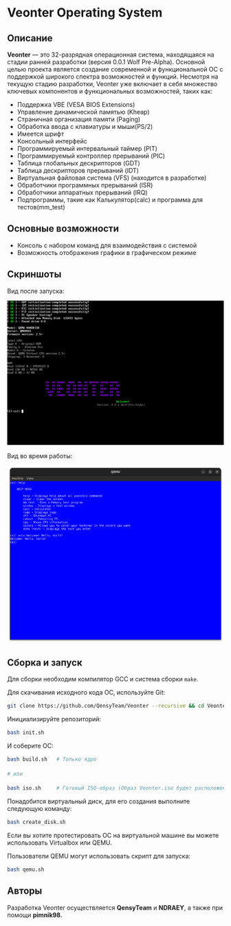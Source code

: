 # Veonter Operating System

## Описание
**Veonter** — это 32-разрядная операционная система, находящаяся на стадии ранней разработки (версия 0.0.1 Wolf Pre-Alpha). Основной целью проекта является создание современной и функциональной ОС с поддержкой широкого спектра возможностей и функций. Несмотря на текущую стадию разработки, Veonter уже включает в себя множество ключевых компонентов и функциональных возможностей, таких как:

- Поддержка VBE (VESA BIOS Extensions)
- Управление динамической памятью (Kheap)
- Страничная организация памяти (Paging)
- Обработка ввода с клавиатуры и мыши(PS/2)
- Имеется шрифт
- Консольный интерфейс
- Программируемый интервальный таймер (PIT)
- Программируемый контроллер прерываний (PIC)
- Таблица глобальных дескрипторов (GDT)
- Таблица дескрипторов прерываний (IDT)
- Виртуальная файловая система (VFS) (находится в разработке)
- Обработчики программных прерываний (ISR)
- Обработчики аппаратных прерываний (IRQ)
- Подпрограммы, такие как Калькулятор(calc) и программа для тестов(mm_test)

## Основные возможности
- Консоль с набором команд для взаимодействия с системой
- Возможность отображения графики в графическом режиме

## Скриншоты
Вид после запуска:

![Вид после запуска](screenshots/Start.png)

Вид во время работы:

![Работа](screenshots/Work.png)

## Сборка и запуск
Для сборки необходим компилятор GCC и система сборки `make`.

Для скачивания исходного кода ОС, используйте Git:

```bash
git clone https://github.com/QensyTeam/Veonter --recursive && cd Veonter
```

Инициализируйте репозиторий:

```bash
bash init.sh
```

И соберите ОС:

```bash
bash build.sh   # Только ядро

# или

bash iso.sh     # Готовый ISO-образ (Образ Veonter.iso будет расположен в корне репозитория)
```

Понадобится виртуальный диск, для его создания выполните следующую команду:

```bash
bash create_disk.sh
```

Если вы хотите протестировать ОС на виртуальной машине вы можете использовать Virtualbox или QEMU.

Пользователи QEMU могут использовать скрипт для запуска:

```bash
bash qemu.sh
```

## Авторы

Разработка Veonter осуществляется **QensyTeam** и **NDRAEY**, а также при помощи **pimnik98**.